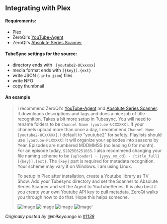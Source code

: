 ## Integrating with Plex

#### Requirements:
- Plex
- ZeroQI's [YouTube-Agent](https://github.com/ZeroQI/YouTube-Agent.bundle)
- ZeroQI's [Absolute Series Scanner](https://github.com/ZeroQI/Absolute-Series-Scanner)

#### TubeSync settings for the source:
- directory ends with ` [youtube2-UCxxxxx]`
- media format ends with `[{key}].{ext}`
- write JSON (`.info.json`) files
- write NFO
- copy thumbnail

#### An example

> I recommend ZeroQI's [YouTube-Agent](https://github.com/ZeroQI/YouTube-Agent.bundle) and [Absolute Series Scanner](https://github.com/ZeroQI/Absolute-Series-Scanner). It downloads descriptions and tags and does a nice job of title recognition. Takes a bit more setup in Tubesync. You will need to rename folders to be `Channel Name [youtube-UCXXXXX]`. If your channels upload more than once a day, I recommend `Channel Name [youtube2-UCXXXXX]`. I default to "youtube2" for safety. Playlists should use `[youtube-PLXXXXX]` It will organize your episodes into seasons by Year. Episodes are numbered MDDMMSS (no leading 0 for month). For an episode today, `S2025E6251035`. I also recommend changing your file naming scheme to be `{uploader} - {yyyy_mm_dd} - {title_full} [{key}].{ext}`. The `[key]` part is required for metadata recognition. Your scheme may vary if on Windows. I am using Linux.
> 
> To setup in Plex after installation, create a Youtube library as TV Show. Add your Tubesync directory and set the Scanner to Absolute Series Scanner and set the Agent to YouTubeSeries. It is also best if you create your own Youtube API key to pull metadata. ZeroQi walks you through how to do that. Hope this helps someone.
> 
> ![Image](https://github.com/user-attachments/assets/e0f651df-6f06-4d95-b211-bf897573cb47)
> ![Image](https://github.com/user-attachments/assets/acabb5d8-d4d1-4b48-90aa-53ca87c3033c)
> ![Image](https://github.com/user-attachments/assets/2338b13b-5d23-4c3b-b24e-989612131b32)
> ![Image](https://github.com/user-attachments/assets/ad7decd3-133c-4111-a2b0-e912ad7487ea)` 

 _Originally posted by @mikeyounge in [#1138](https://github.com/meeb/tubesync/issues/1138#issuecomment-3005486972)_

